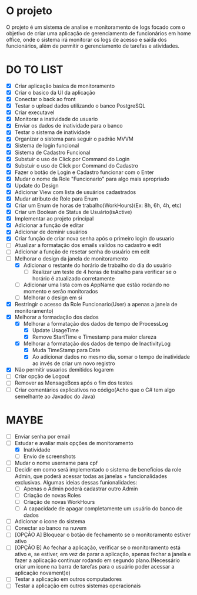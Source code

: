 ﻿# O projeto
O projeto é um sistema de analise e monitoramento de logs focado com o objetivo de criar uma aplicação de gerenciamento de funcionários em home office, onde o sistema irá monitorar os logs de acesso e saída dos funcionários, além de permitir o gerenciamento de tarefas e atividades.

# DO TO LIST
- [x] Criar aplicação basica de monitoramento
- [x] Criar o basico da UI da aplicação
- [x] Conectar o back ao front
- [x] Testar o upload dados utilizando o banco PostgreSQL
- [x] Criar executavel <!-- C:source\repos\TCC_WPF\TCC_WPF\bin\Release\net8.0-windows -->
- [x] Monitorar a inatividade do usuario
- [x] Enviar os dados de inatividade para o banco
- [x] Testar o sistema de inatividade
- [x] Organizar o sistema para seguir o padrão MVVM
- [x] Sistema de login funcional
- [x] Sistema de Cadastro Funcional
- [x] Substuir o uso de Click por Command do Login
- [x] Substuir o uso de Click por Command do Cadastro
- [x] Fazer o botão de Login e Cadastro funcionar com o Enter
- [x] Mudar o nome da Role "Funcionario" para algo mais apropriado
- [x] Update do Design
- [x] Adicionar View com lista de usuários cadastrados
- [x] Mudar atributo de Role para Enum
- [x] Criar um Enum de horas de trabalho(WorkHours)(Ex: 8h, 6h, 4h, etc)
- [x] Criar um Boolean de Status de Usuário(isActive)
- [x] Implementar ao projeto principal
- [x] Adicionar a função de editar
- [x] Adicionar de deminir usuários
- [x] Criar função de criar nova senha após o primeiro login do usuario
- [ ] Atualizar a formatação dos emails validos no cadastro e edit
- [ ] Adicionar a função de resetar senha do usuário em edit
- [ ] Melhorar o design da janela de monitoramento
	- [x] Adicionar o restante do horário de trabalho do dia do usuário
		- [ ] Realizar um teste de 4 horas de trabalho para verificar se o horário é atualizado corretamente 
	- [ ] Adicionar uma lista com os AppName que estão rodando no momento e serão monitorados
	- [ ] Melhorar o design em si
- [x] Restringir o acesso da Role Funcionario(User) a apenas a janela de monitoramento)
- [x] Melhorar a formadação dos dados
	- [x] Melhorar a formatação dos dados de tempo de ProcessLog
		- [x] Update UsageTime
		- [x] Remove StartTime e Timestamp para maior clareza
	- [x] Melhorar a formatação dos dados de tempo de InactivityLog
		- [x] Muda TimeStamp para Date
		- [x] Ao adicionar dados no mesmo dia, somar o tempo de inatividade ao invés de criar um novo registro
- [x] Não permitir usuarios demitidos logarem
- [ ] Criar opção de Logout
- [ ] Remover as MensageBoxs após o fim dos testes
- [ ] Criar comentários explicativos no código(Acho que o C# tem algo semelhante ao Javadoc do Java)

# MAYBE
- [ ] Enviar senha por email
- [ ] Estudar e avaliar mais opções de monitoramento
	- [x] Inatividade
	- [ ] Envio de screenshots
- [ ] Mudar o nome username para cpf
- [ ] Decidir em como será implementado o sistema de beneficios da role Admin, que poderá acessar todas as janelas + funcionalidades exclusivas. Algumas ideias dessas funionalidades: 
	- [ ] Apenas o Admin poderá cadastrar outro Admin
	- [ ] Criação de novas Roles
	- [ ] Criação de novas WorkHours
	- [ ] A capacidade de apagar completamente um usuário do banco de dados
- [ ] Adicionar o icone do sistema
- [ ] Conectar ao banco na nuvem
- [ ] [OPÇÃO A] Bloquear o botão de fechamento se o monitoramento estiver ativo
- [ ] [OPÇÃO B] Ao fechar a aplicação, verificar se o monitoramento está ativo e, se estiver, em vez de parar a aplicação, apenas fechar a janela e fazer a aplicação continuar rodando em segundo plano.(Necessário criar um icone na barra de tarefas para o usuário poder acessar a aplicação novament)e)
- [ ] Testar a aplicação em outros computadores
- [ ] Testar a aplicação em outros sistemas operacionais
